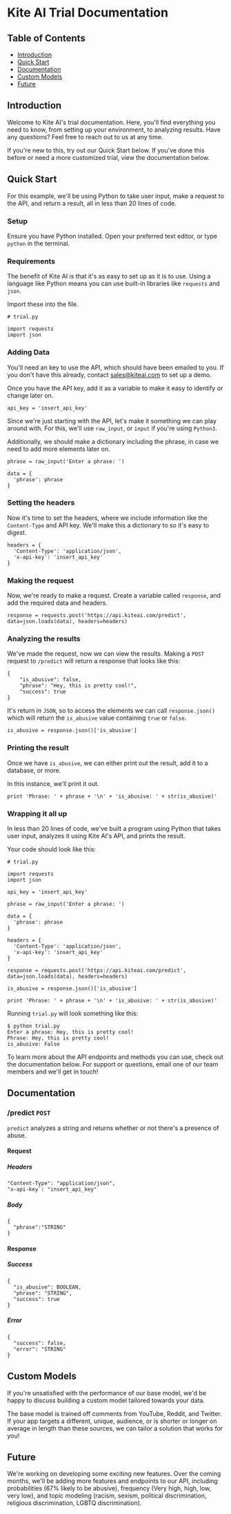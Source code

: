 # Kite AI Trial Documentation

## Table of Contents

* [Introduction](#introduction)
* [Quick Start](#quick-start)
* [Documentation](#documentation)
* [Custom Models](#custom-models)
* [Future](#future)

## Introduction

Welcome to Kite AI's trial documentation. Here, you'll find everything you need to know, from setting up your environment, to analyzing results. Have any questions? Feel free to reach out to us at any time.

If you're new to this, try out our Quick Start below. If you've done this before or need a more customized trial, view the documentation below.

## Quick Start

For this example, we'll be using Python to take user input, make a request to the API, and return a result, all in less than 20 lines of code.

### Setup

Ensure you have Python installed. Open your preferred text editor, or type `python` in the terminal.

### Requirements

The benefit of Kite AI is that it's as easy to set up as it is to use. Using a language like Python means you can use built-in libraries like `requests` and `json`.

Import these into the file.

```
# trial.py

import requests
import json
```

### Adding Data

You'll need an key to use the API, which should have been emailed to you. If you don't have this already, contact sales@kiteai.com to set up a demo.

Once you have the API key, add it as a variable to make it easy to identify or change later on.

```
api_key = 'insert_api_key'
```

Since we're just starting with the API, let's make it something we can play around with. For this, we'll use `raw_input`, or `input` if you're using `Python3`.

Additionally, we should make a dictionary including the phrase, in case we need to add more elements later on.

```
phrase = raw_input('Enter a phrase: ')

data = {
  'phrase': phrase
}
```

### Setting the headers

Now it's time to set the headers, where we include information like the `Content-Type` and API key. We'll make this a dictionary to so it's easy to digest.

```
headers = {
  'Content-Type': 'application/json',
  'x-api-key': 'insert_api_key'
}
```

### Making the request

Now, we're ready to make a request. Create a variable called `response`, and add the required data and headers.

```
response = requests.post('https://api.kiteai.com/predict', data=json.loads(data), headers=headers)
```

### Analyzing the results

We've made the request, now we can view the results. Making a `POST` request to `/predict` will return a response that looks like this:

```
{
    "is_abusive": false,
    "phrase": "Hey, this is pretty cool!",
    "success": true
}
```

It's return in `JSON`, so to access the elements we can call `response.json()` which will return the `is_abusive` value containing `true` or `false`.

```
is_abusive = response.json()['is_abusive']
```

### Printing the result

Once we have `is_abusive`, we can either print out the result, add it to a database, or more.

In this instance, we'll print it out.

```
print 'Phrase: ' + phrase + '\n' + 'is_abusive: ' + str(is_abusive)'
```

### Wrapping it all up

In less than 20 lines of code, we've built a program using Python that takes user input, analyzes it using Kite AI's API, and prints the result.

Your code should look like this:

```
# trial.py

import requests
import json

api_key = 'insert_api_key'

phrase = raw_input('Enter a phrase: ')

data = {
  'phrase': phrase
}

headers = {
  'Content-Type': 'application/json',
  'x-api-key': 'insert_api_key'
}

response = requests.post('https://api.kiteai.com/predict', data=json.loads(data), headers=headers)

is_abusive = response.json()['is_abusive']

print 'Phrase: ' + phrase + '\n' + 'is_abusive: ' + str(is_abusive)'
```

Running `trial.py` will look something like this:

```
$ python trial.py
Enter a phrase: Hey, this is pretty cool!
Phrase: Hey, this is pretty cool!
is_abusive: False
```

To learn more about the API endpoints and methods you can use, check out the documentation below. For support or questions, email one of our team members and we'll get in touch!

## Documentation

### /predict `POST`

`predict` analyzes a string and returns whether or not there's a presence of abuse.

#### Request

##### Headers

```
"Content-Type": "application/json",
"x-api-key`: "insert_api_key"
```

##### Body

```
{
  "phrase":"STRING"
}
```

#### Response

##### Success

```
{
  "is_abusive": BOOLEAN,
  "phrase": "STRING",
  "success": true
}
```

##### Error

```
{
  "success": false,
  "error": "STRING"
}
```

## Custom Models

If you're unsatisfied with the performance of our base model, we'd be happy to discuss building a custom model tailored towards your data.

The base model is trained off comments from YouTube, Reddit, and Twitter. If your app targets a different, unique, audience, or is shorter or longer on average in length than these sources, we can tailor a solution that works for you!

## Future

We're working on developing some exciting new features. Over the coming months, we'll be adding more features and endpoints to our API, including probabilities (67% likely to be abusive), frequency (Very high, high, low, very low), and topic modeling (racism, sexism, political discrimination, religious discrimination, LGBTQ discrimination).
